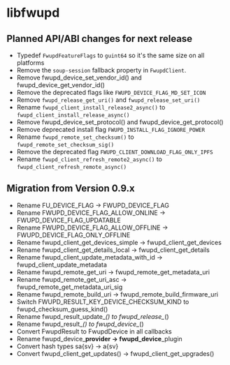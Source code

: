 # libfwupd

## Planned API/ABI changes for next release

* Typedef `FwupdFeatureFlags` to `guint64` so it's the same size on all platforms
* Remove the `soup-session` fallback property in `FwupdClient`.
* Remove fwupd_device_set_vendor_id() and fwupd_device_get_vendor_id()
* Remove the deprecated flags like `FWUPD_DEVICE_FLAG_MD_SET_ICON`
* Remove `fwupd_release_get_uri()` and `fwupd_release_set_uri()`
* Rename `fwupd_client_install_release2_async()` to `fwupd_client_install_release_async()`
* Remove fwupd_device_set_protocol() and fwupd_device_get_protocol()
* Remove deprecated install flag `FWUPD_INSTALL_FLAG_IGNORE_POWER`
* Rename `fwupd_remote_set_checksum()` to `fwupd_remote_set_checksum_sig()`
* Remove the deprecated flag `FWUPD_CLIENT_DOWNLOAD_FLAG_ONLY_IPFS`
* Rename `fwupd_client_refresh_remote2_async()` to `fwupd_client_refresh_remote_async()`

## Migration from Version 0.9.x

* Rename FU_DEVICE_FLAG -> FWUPD_DEVICE_FLAG
* Rename FWUPD_DEVICE_FLAG_ALLOW_ONLINE -> FWUPD_DEVICE_FLAG_UPDATABLE
* Rename FWUPD_DEVICE_FLAG_ALLOW_OFFLINE -> FWUPD_DEVICE_FLAG_ONLY_OFFLINE
* Rename fwupd_client_get_devices_simple -> fwupd_client_get_devices
* Rename fwupd_client_get_details_local -> fwupd_client_get_details
* Rename fwupd_client_update_metadata_with_id -> fwupd_client_update_metadata
* Rename fwupd_remote_get_uri -> fwupd_remote_get_metadata_uri
* Rename fwupd_remote_get_uri_asc -> fwupd_remote_get_metadata_uri_sig
* Rename fwupd_remote_build_uri -> fwupd_remote_build_firmware_uri
* Switch FWUPD_RESULT_KEY_DEVICE_CHECKSUM_KIND to fwupd_checksum_guess_kind()
* Rename fwupd_result_update_*() to fwupd_release_*()
* Rename fwupd_result_*() to fwupd_device_*()
* Convert FwupdResult to FwupdDevice in all callbacks
* Rename fwupd_device_**provider -> fwupd_device**_plugin
* Convert hash types sa{sv} -> a{sv}
* Convert fwupd_client_get_updates() -> fwupd_client_get_upgrades()

